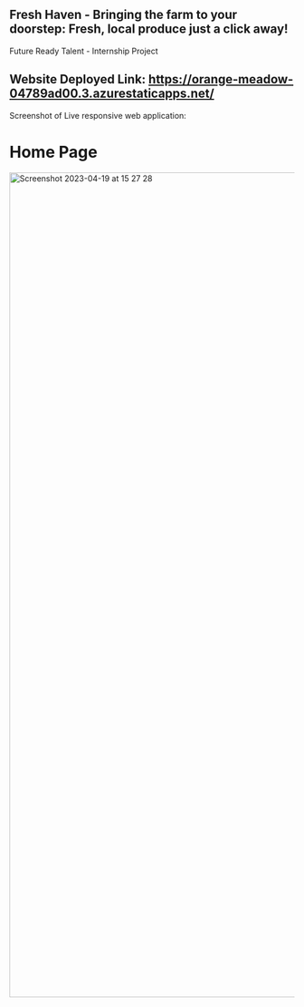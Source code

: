 ## Fresh Haven - Bringing the farm to your doorstep: Fresh, local produce just a click away!
Future Ready Talent - Internship Project

## Website Deployed Link: https://orange-meadow-04789ad00.3.azurestaticapps.net/

Screenshot of Live responsive web application:
# Home Page

<img width="1456" alt="Screenshot 2023-04-19 at 15 27 28" src="https://user-images.githubusercontent.com/84818493/233039799-309547a4-c6d8-41cc-a7f9-04d2f6c1e018.png">
